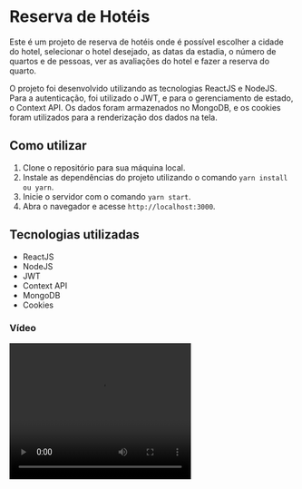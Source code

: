 # Reserva de Hotéis

Este é um projeto de reserva de hotéis onde é possível escolher a cidade do hotel, selecionar o hotel desejado, as datas da estadia, o número de quartos e de pessoas, ver as avaliações do hotel e fazer a reserva do quarto. 

O projeto foi desenvolvido utilizando as tecnologias ReactJS e NodeJS. Para a autenticação, foi utilizado o JWT, e para o gerenciamento de estado, o Context API. Os dados foram armazenados no MongoDB, e os cookies foram utilizados para a renderização dos dados na tela.

## Como utilizar

1. Clone o repositório para sua máquina local.
2. Instale as dependências do projeto utilizando o comando `yarn install ou yarn`.
3. Inicie o servidor com o comando `yarn start`.
4. Abra o navegador e acesse `http://localhost:3000`.

## Tecnologias utilizadas

- ReactJS
- NodeJS
- JWT
- Context API
- MongoDB
- Cookies

### Vídeo

<video width="320" height="240" controls>
  <source src="https://youtu.be/sfav09QfhQY" type="video/mp4">
  Your browser does not support the video tag.
</video>


